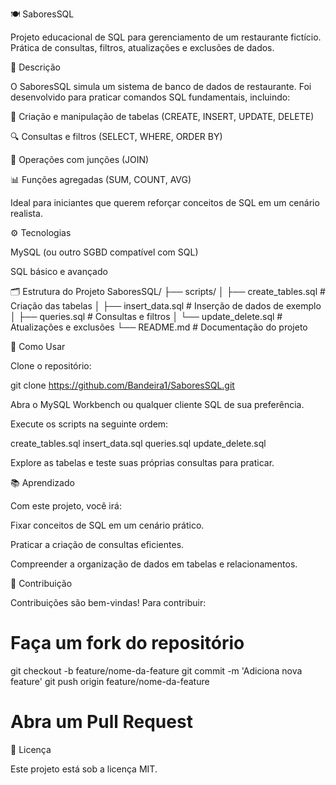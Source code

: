 
🍽️ SaboresSQL

Projeto educacional de SQL para gerenciamento de um restaurante fictício. Prática de consultas, filtros, atualizações e exclusões de dados.

📝 Descrição

O SaboresSQL simula um sistema de banco de dados de restaurante.
Foi desenvolvido para praticar comandos SQL fundamentais, incluindo:

💾 Criação e manipulação de tabelas (CREATE, INSERT, UPDATE, DELETE)

🔍 Consultas e filtros (SELECT, WHERE, ORDER BY)

🔗 Operações com junções (JOIN)

📊 Funções agregadas (SUM, COUNT, AVG)

Ideal para iniciantes que querem reforçar conceitos de SQL em um cenário realista.

⚙️ Tecnologias

MySQL (ou outro SGBD compatível com SQL)

SQL básico e avançado

🗂️ Estrutura do Projeto
SaboresSQL/
├── scripts/
│   ├── create_tables.sql        # Criação das tabelas
│   ├── insert_data.sql          # Inserção de dados de exemplo
│   ├── queries.sql              # Consultas e filtros
│   └── update_delete.sql        # Atualizações e exclusões
└── README.md                    # Documentação do projeto

🚀 Como Usar

Clone o repositório:

git clone https://github.com/Bandeira1/SaboresSQL.git


Abra o MySQL Workbench ou qualquer cliente SQL de sua preferência.

Execute os scripts na seguinte ordem:

create_tables.sql
insert_data.sql
queries.sql
update_delete.sql


Explore as tabelas e teste suas próprias consultas para praticar.

📚 Aprendizado

Com este projeto, você irá:

Fixar conceitos de SQL em um cenário prático.

Praticar a criação de consultas eficientes.

Compreender a organização de dados em tabelas e relacionamentos.

🤝 Contribuição

Contribuições são bem-vindas! Para contribuir:

# Faça um fork do repositório
git checkout -b feature/nome-da-feature
git commit -m 'Adiciona nova feature'
git push origin feature/nome-da-feature
# Abra um Pull Request

📝 Licença

Este projeto está sob a licença MIT.
